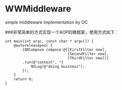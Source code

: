 # WWMiddleware
simple middleware implementation by OC

###非常简单的方式实现一个AOP的微框架，使用方式如下：

```
int main(int argc, const char * argv[]) {
    @autoreleasepool {
        [ORCompose compose:@[[FirstFilter new],
                             [SecondFilter new],
                             [ThirdFilter new]]]
        .run(@"context", ^{
            NSLog(@"doing business");
        });
    }
    return 0;
}

```
